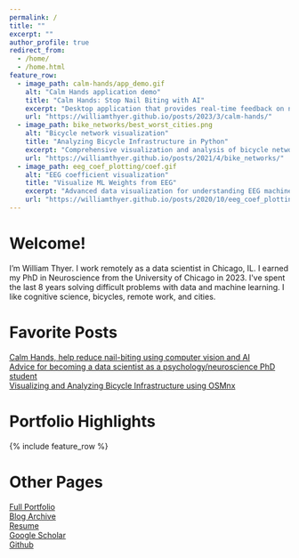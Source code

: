 ```yaml
---
permalink: /
title: ""
excerpt: ""
author_profile: true
redirect_from: 
  - /home/
  - /home.html
feature_row:
  - image_path: calm-hands/app_demo.gif
    alt: "Calm Hands application demo"
    title: "Calm Hands: Stop Nail Biting with AI"
    excerpt: "Desktop application that provides real-time feedback on nail-biting using computer vision and a fine-tuned deep neural network. Built complete training dataset and iteratively improved model performance."
    url: "https://williamthyer.github.io/posts/2023/3/calm-hands/"
  - image_path: bike_networks/best_worst_cities.png
    alt: "Bicycle network visualization"
    title: "Analyzing Bicycle Infrastructure in Python"
    excerpt: "Comprehensive visualization and analysis of bicycle networks in major US cities using OSMnx and Matplotlib."
    url: "https://williamthyer.github.io/posts/2021/4/bike_networks/"
  - image_path: eeg_coef_plotting/coef.gif
    alt: "EEG coefficient visualization"
    title: "Visualize ML Weights from EEG"
    excerpt: "Advanced data visualization for understanding EEG machine learning models. Features animated coefficient visualization with temporal information using Matplotlib.Animation and spatial back-projection."
    url: "https://williamthyer.github.io/posts/2020/10/eeg_coef_plotting/"
---
```


Welcome!
======
I’m William Thyer. I work remotely as a data scientist in Chicago, IL. I earned my PhD in Neuroscience from the University of Chicago in 2023. I've spent the last 8 years solving difficult problems with data and machine learning. I like cognitive science, bicycles, remote work, and cities.

Favorite Posts
======
[Calm Hands, help reduce nail-biting using computer vision and AI](https://williamthyer.github.io/posts/2023/3/calm-hands/)  
[Advice for becoming a data scientist as a psychology/neuroscience PhD student](https://williamthyer.github.io/posts/2022/1/phd_to_data_science/)  
[Visualizing and Analyzing Bicycle Infrastructure using OSMnx](https://williamthyer.github.io/posts/2021/4/bike_networks/)  

Portfolio Highlights
=====
{% include feature_row %}

<!-- {% include feature_row id="feature_row2" %} -->

Other Pages
=====
[Full Portfolio](https://williamthyer.github.io/portfolio)   
[Blog Archive](https://williamthyer.github.io/blog)  
[Resume](https://williamthyer.github.io/files/Thyer_William_Resume.pdf)  
[Google Scholar](https://scholar.google.com/citations?hl=en&user=UY2PMbcAAAAJ)  
[Github](https://github.com/WilliamThyer)  

